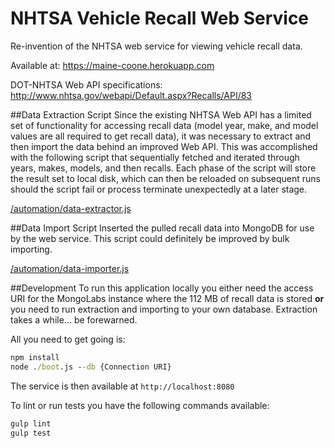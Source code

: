 # NHTSA Vehicle Recall Web Service
Re-invention of the NHTSA web service for viewing vehicle recall data.

Available at: https://maine-coone.herokuapp.com

DOT-NHTSA Web API specifications: http://www.nhtsa.gov/webapi/Default.aspx?Recalls/API/83

##Data Extraction Script
Since the existing NHTSA Web API has a limited set of functionality for accessing recall data (model year, make, and model values are all required to get recall data), it was necessary to extract and then import the data behind an improved Web API. This was accomplished with the following script that sequentially fetched and iterated through years, makes, models, and then recalls. Each phase of the script will store the result set to local disk, which can then be reloaded on subsequent runs should the script fail or process terminate unexpectedly at a later stage.

[/automation/data-extractor.js](https://github.com/justinsa/maine-coone/blob/master/automation/data-extractor.js)

##Data Import Script
Inserted the pulled recall data into MongoDB for use by the web service. This script could definitely be improved by bulk importing.

[/automation/data-importer.js](https://github.com/justinsa/maine-coone/blob/master/automation/data-importer.js)

##Development
To run this application locally you either need the access URI for the MongoLabs instance where the 112 MB of recall data is stored **or** you need to run extraction and importing to your own database. Extraction takes a while... be forewarned.

All you need to get going is:

  ```cmd
  npm install
  node ./boot.js --db {Connection URI}
  ```

The service is then available at ```http://localhost:8080```

To lint or run tests you have the following commands available:

  ```cmd
  gulp lint
  gulp test
  ```